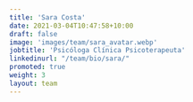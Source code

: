 ```yaml
---
title: 'Sara Costa'
date: 2021-03-04T10:47:58+10:00
draft: false
image: 'images/team/sara_avatar.webp'
jobtitle: 'Psicóloga Clínica Psicoterapeuta'
linkedinurl: "/team/bio/sara/"
promoted: true
weight: 3
layout: team
---
```

